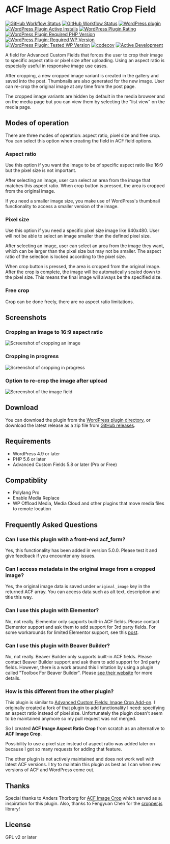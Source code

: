 # ACF Image Aspect Ratio Crop Field

[![GitHub Workflow Status](https://img.shields.io/github/actions/workflow/status/joppuyo/acf-image-aspect-ratio-crop/main.yml?branch=master&logo=github)](https://github.com/joppuyo/acf-image-aspect-ratio-crop/actions/workflows/main.yml)
[![GitHub Workflow Status](https://img.shields.io/github/actions/workflow/status/joppuyo/acf-image-aspect-ratio-crop/test.yml?branch=master&label=tests&logo=github)](https://github.com/joppuyo/acf-image-aspect-ratio-crop/actions/workflows/test.yml)
[![WordPress plugin](https://img.shields.io/wordpress/plugin/v/acf-image-aspect-ratio-crop?logo=wordpress)](https://wordpress.org/plugins/acf-image-aspect-ratio-crop/)
[![WordPress Plugin Active Installs](https://img.shields.io/wordpress/plugin/installs/acf-image-aspect-ratio-crop?logo=wordpress)](https://wordpress.org/plugins/acf-image-aspect-ratio-crop/)
[![WordPress Plugin Rating](https://img.shields.io/wordpress/plugin/stars/acf-image-aspect-ratio-crop?logo=wordpress)](https://wordpress.org/plugins/acf-image-aspect-ratio-crop/#reviews)
[![WordPress Plugin Required PHP Version](https://img.shields.io/wordpress/plugin/required-php/acf-image-aspect-ratio-crop)](https://wordpress.org/plugins/acf-image-aspect-ratio-crop/)
[![WordPress Plugin: Required WP Version](https://img.shields.io/wordpress/plugin/wp-version/acf-image-aspect-ratio-crop?label=required&logo=wordpress)](https://wordpress.org/plugins/acf-image-aspect-ratio-crop/)
[![WordPress Plugin: Tested WP Version](https://img.shields.io/badge/dynamic/json?label=tested&logo=wordpress&prefix=v&color=green&query=%24.tested&url=https%3A%2F%2Fapi.wordpress.org%2Fplugins%2Finfo%2F1.0%2Facf-image-aspect-ratio-crop.json)](https://wordpress.org/plugins/acf-image-aspect-ratio-crop/)
[![codecov](https://codecov.io/gh/joppuyo/acf-image-aspect-ratio-crop/branch/master/graph/badge.svg?token=EQXMRSFD1L)](https://codecov.io/gh/joppuyo/acf-image-aspect-ratio-crop)
[![Active Development](https://img.shields.io/badge/Maintenance%20Level-Actively%20Developed-brightgreen.svg)](https://gist.github.com/cheerfulstoic/d107229326a01ff0f333a1d3476e068d)

A field for Advanced Custom Fields that forces the user to crop their image to specific aspect ratio or pixel size after uploading. Using an aspect ratio is especially useful in responsive image use cases.

After cropping, a new cropped image variant is created in the gallery and saved into the post. Thumbnails are also generated for the new image. User can re-crop the original image at any time from the post page.

The cropped image variants are hidden by default in the media browser and on the media page but you can view them by selecting the "list view" on the media page.

## Modes of operation

There are three modes of operation: aspect ratio, pixel size and free crop. You can select this option when creating the field in ACF field options.

### Aspect ratio

Use this option if you want the image to be of specific aspect ratio like 16:9 but the pixel size is not important.

After selecting an image, user can select an area from the image that matches this aspect ratio. When crop button is pressed, the area is cropped from the original image.

If you need a smaller image size, you make use of WordPress's thumbnail functionality to access a smaller version of the image.

### Pixel size

Use this option if you need a specific pixel size image like 640x480. User will not be able to select an image smaller than the defined pixel size.

After selecting an image, user can select an area from the image they want, which can be larger than the pixel size but may not be smaller. The aspect ratio of the selection is locked according to the pixel size.

When crop button is pressed, the area is cropped from the original image. After the crop is complete, the image will be automatically scaled down to the pixel size. This means the final image will always be the specified size.

### Free crop

Crop can be done freely, there are no aspect ratio limitations.

## Screenshots

### Cropping an image to 16:9 aspect ratio

![Screenshot of cropping an image](./.wordpress-org/screenshot-1.jpg)

### Cropping in progress

![Screenshot of cropping in progress](./.wordpress-org/screenshot-2.jpg)

### Option to re-crop the image after upload

![Screenshot of the image field](./.wordpress-org/screenshot-3.jpg)

## Download

You can download the plugin from the [WordPress plugin directory](https://wordpress.org/plugins/acf-image-aspect-ratio-crop/), or download the latest release as a zip file from [GitHub releases](https://github.com/joppuyo/acf-image-aspect-ratio-crop/releases).

## Requirements

- WordPress 4.9 or later
- PHP 5.6 or later
- Advanced Custom Fields 5.8 or later (Pro or Free)

## Compatiblity

- Polylang Pro
- Enable Media Replace
- WP Offload Media, Media Cloud and other plugins that move media files to remote location

## Frequently Asked Questions

### Can I use this plugin with a front-end acf_form?

Yes, this functionality has been added in version 5.0.0. Please test it and give feedback if you encounter any issues.

### Can I access metadata in the original image from a cropped image?

Yes, the original image data is saved under `original_image` key in the returned ACF array. You can access data such as alt text, description and title this way.

### Can I use this plugin with Elementor?

No, not really. Elementor only supports built-in ACF fields. Please contact Elementor support and ask them to add support for 3rd party fields. For some workarounds for limited Elementor support, see this [post](https://wordpress.org/support/topic/excellent-plugin-5518/).

### Can I use this plugin with Beaver Builder?

No, not really. Beaver Builder only supports built-in ACF fields. Please contact Beaver Builder support and ask them to add support for 3rd party fields. However, there is a work around this limitation by using a plugin called "Toolbox For Beaver Builder". Please [see their website](https://beaverplugins.com/) for more details.

### How is this different from the other plugin?

This plugin is similar to [Advanced Custom Fields: Image Crop Add-on](https://wordpress.org/plugins/acf-image-crop-add-on/). I originally created a fork of that plugin to add functionality I need: specifying an aspect ratio instead of pixel size. Unfortunately the plugin doesn't seem to be maintained anymore so my pull request was not merged.

So I created **ACF Image Aspect Ratio Crop** from scratch as an alternative to **ACF Image Crop**.

Possibility to use a pixel size instead of aspect ratio was added later on because I got so many requests for adding that feature.

The other plugin is not actively maintained and does not work well with latest ACF versions. I try to maintain this plugin as best as I can when new versions of ACF and WordPress come out.

## Thanks

Special thanks to Anders Thorborg for [ACF Image Crop](https://github.com/andersthorborg/ACF-Image-Crop) which served as a inspiration for this plugin. Also, thanks to Fengyuan Chen for the [cropper.js](https://fengyuanchen.github.io/cropperjs/) library!

## License

GPL v2 or later

